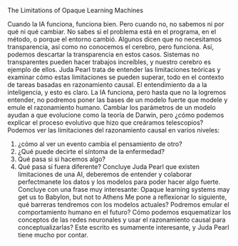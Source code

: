 The Limitations of Opaque Learning Machines

Cuando la IA funciona, funciona bien. Pero cuando no, no sabemos ni por qué ni qué cambiar.
No sabes si el problema está en el programa, en el método, o porque el entorno cambió. 
Algunos dicen que no necesitamos transparencia, así como no conocemos el cerebro, pero funciona. Así, podemos descartar la transparencia en estos casos. 
Sistemas no transparentes pueden hacer trabajos increíbles, y nuestro cerebro es ejemplo de ellos.
Juda Pearl trata de entender las limitaciones teóricas y examinar cómo estas limitaciones se pueden superar, todo en el contexto de tareas basadas en razonamiento causal.
El entendimiento da a la inteligencia, y esto es claro. La IA funciona, pero hasta que no la logremos entender, no podremos poner las bases de un modelo fuerte que modele y emule el razonamiento humano. 
Cambiar los parámetros de un modelo ayudan a que evolucione como la teoría de Darwin, pero ¿cómo podemos explicar el proceso evolutivo que hizo que creáramos telescopios?
Podemos ver las limitaciones del razonamiento causal en varios niveles:
1.	¿cómo al ver un evento cambia el pensamiento de otro? 
2.	¿Qué puede decirte el síntoma de la enfermedad? 
3.	Qué pasa si si hacemos algo?
4.	Qué pasa si fuera diferente?
Concluye Juda Pearl que existen limitaciones de una AI, deberemos de entender y colaborar perfectmanete los datos y los modelos para poder hacer algo fuerte. Concluye con una frase muy interesante:
Opaque learning systems may get us to Babylon, but not to Athens
Me pone a reflexionar lo siguiente, qué barreras tendremos con los modelos actuales? Podremos emular el comportamiento humano en el futuro? Cómo podemos esquematizar los conceptos de las redes neuronales y usar el razonamiento causal para conceptualizarlas?
Este escrito es sumamente interesante, y Juda Pearl tiene mucho por contar.
